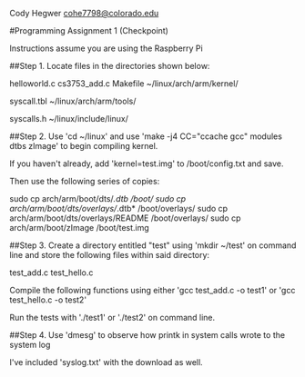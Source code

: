 Cody Hegwer
cohe7798@colorado.edu

#Programming Assignment 1 (Checkpoint)

Instructions assume you are using the Raspberry Pi

##Step 1. 
Locate files in the directories shown below:

helloworld.c
cs3753_add.c
Makefile
~/linux/arch/arm/kernel/

syscall.tbl
~/linux/arch/arm/tools/

syscalls.h
~/linux/include/linux/

##Step 2.
Use 'cd ~/linux' and use 'make -j4 CC="ccache gcc" modules dtbs zImage' to begin compiling kernel.

If you haven't already, add 'kernel=test.img' to /boot/config.txt and save.

Then use the following series of copies:

sudo cp arch/arm/boot/dts/*.dtb /boot/
sudo cp arch/arm/boot/dts/overlays/*.dtb* /boot/overlays/
sudo cp arch/arm/boot/dts/overlays/README /boot/overlays/
sudo cp arch/arm/boot/zImage /boot/test.img


##Step 3.
Create a directory entitled "test" using 'mkdir ~/test' on command line and store the following files within said directory:

test_add.c
test_hello.c

Compile the following functions using either 'gcc test_add.c -o test1' or 'gcc test_hello.c -o test2'

Run the tests with './test1' or './test2' on command line.

##Step 4.
Use 'dmesg' to observe how printk in system calls wrote to the system log

I've included 'syslog.txt' with the download as well.
